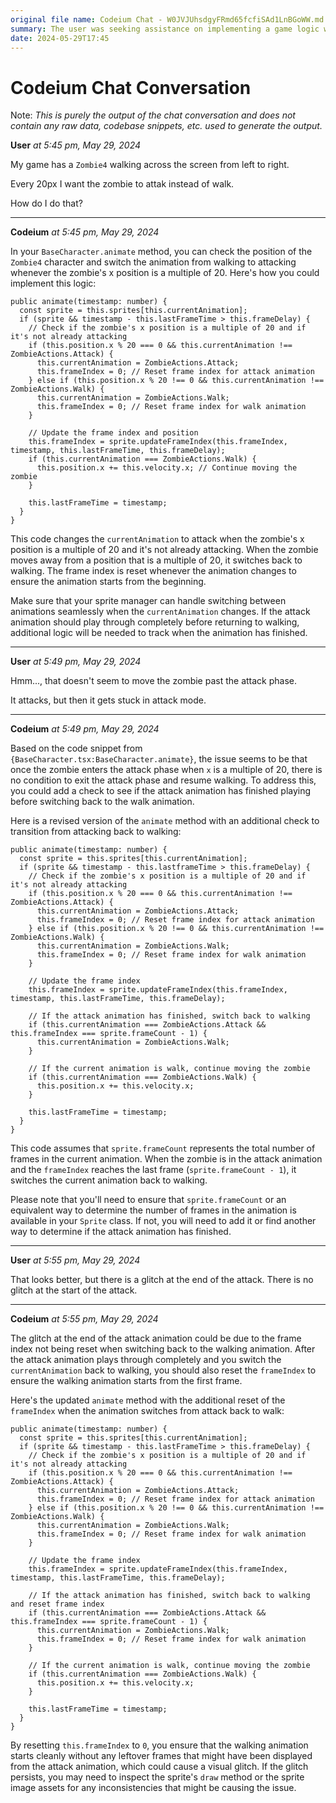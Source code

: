 ```yaml
---
original file name: Codeium Chat - W0JVJUhsdgyFRmd65fcfiSAd1LnBGoWW.md
summary: The user was seeking assistance on implementing a game logic where a zombie character switches between walking and attacking animations as it moves across the screen. Initially, the user encountered issues with the zombie getting stuck in attack mode. The assistant provided code snippets and suggestions to help the user smoothly transition the zombie character between walking and attacking animations at specific intervals. Subsequently, the user faced a glitch at the end of the attack animation, prompting further refinement of the code to reset the frame index when switching back to the walking animation. Overall, the chat focused on iterating and refining the game logic to ensure seamless animation transitions for the zombie character.
date: 2024-05-29T17:45
---
```


# Codeium Chat Conversation

Note: _This is purely the output of the chat conversation and does not contain any raw data, codebase snippets, etc. used to generate the output._

**User** _at 5:45 pm, May 29, 2024_

My game has a `Zombie4` walking across the screen from left to right. 

Every 20px I want the zombie to attak instead of walk. 

How do I do that?

---

**Codeium** _at 5:45 pm, May 29, 2024_

In your `BaseCharacter.animate` method, you can check the position of the `Zombie4` character and switch the animation from walking to attacking whenever the zombie's x position is a multiple of 20. Here's how you could implement this logic:

```tsx
public animate(timestamp: number) {
  const sprite = this.sprites[this.currentAnimation];
  if (sprite && timestamp - this.lastFrameTime > this.frameDelay) {
    // Check if the zombie's x position is a multiple of 20 and if it's not already attacking
    if (this.position.x % 20 === 0 && this.currentAnimation !== ZombieActions.Attack) {
      this.currentAnimation = ZombieActions.Attack;
      this.frameIndex = 0; // Reset frame index for attack animation
    } else if (this.position.x % 20 !== 0 && this.currentAnimation !== ZombieActions.Walk) {
      this.currentAnimation = ZombieActions.Walk;
      this.frameIndex = 0; // Reset frame index for walk animation
    }
    
    // Update the frame index and position
    this.frameIndex = sprite.updateFrameIndex(this.frameIndex, timestamp, this.lastFrameTime, this.frameDelay);
    if (this.currentAnimation === ZombieActions.Walk) {
      this.position.x += this.velocity.x; // Continue moving the zombie
    }
    
    this.lastFrameTime = timestamp;
  }
}
```

This code changes the `currentAnimation` to attack when the zombie's x position is a multiple of 20 and it's not already attacking. When the zombie moves away from a position that is a multiple of 20, it switches back to walking. The frame index is reset whenever the animation changes to ensure the animation starts from the beginning.

Make sure that your sprite manager can handle switching between animations seamlessly when the `currentAnimation` changes. If the attack animation should play through completely before returning to walking, additional logic will be needed to track when the animation has finished.

---

**User** _at 5:49 pm, May 29, 2024_

Hmm..., that doesn't seem to move the zombie past the attack phase.

It attacks, but then it gets stuck in attack mode.

---

**Codeium** _at 5:49 pm, May 29, 2024_

Based on the code snippet from `{BaseCharacter.tsx:BaseCharacter.animate}`, the issue seems to be that once the zombie enters the attack phase when `x` is a multiple of 20, there is no condition to exit the attack phase and resume walking. To address this, you could add a check to see if the attack animation has finished playing before switching back to the walk animation.

Here is a revised version of the `animate` method with an additional check to transition from attacking back to walking:

```tsx
public animate(timestamp: number) {
  const sprite = this.sprites[this.currentAnimation];
  if (sprite && timestamp - this.lastframeTime > this.frameDelay) {
    // Check if the zombie's x position is a multiple of 20 and if it's not already attacking
    if (this.position.x % 20 === 0 && this.currentAnimation !== ZombieActions.Attack) {
      this.currentAnimation = ZombieActions.Attack;
      this.frameIndex = 0; // Reset frame index for attack animation
    } else if (this.position.x % 20 !== 0 && this.currentAnimation !== ZombieActions.Walk) {
      this.currentAnimation = ZombieActions.Walk;
      this.frameIndex = 0; // Reset frame index for walk animation
    }
    
    // Update the frame index
    this.frameIndex = sprite.updateFrameIndex(this.frameIndex, timestamp, this.lastFrameTime, this.frameDelay);

    // If the attack animation has finished, switch back to walking
    if (this.currentAnimation === ZombieActions.Attack && this.frameIndex === sprite.frameCount - 1) {
      this.currentAnimation = ZombieActions.Walk;
    }

    // If the current animation is walk, continue moving the zombie
    if (this.currentAnimation === ZombieActions.Walk) {
      this.position.x += this.velocity.x;
    }

    this.lastFrameTime = timestamp;
  }
}
```

This code assumes that `sprite.frameCount` represents the total number of frames in the current animation. When the zombie is in the attack animation and the `frameIndex` reaches the last frame (`sprite.frameCount - 1`), it switches the current animation back to walking.

Please note that you'll need to ensure that `sprite.frameCount` or an equivalent way to determine the number of frames in the animation is available in your `Sprite` class. If not, you will need to add it or find another way to determine if the attack animation has finished.

---

**User** _at 5:55 pm, May 29, 2024_

That looks better, but there is a glitch at the end of the attack. There is no glitch at the start of the attack.

---

**Codeium** _at 5:55 pm, May 29, 2024_

The glitch at the end of the attack animation could be due to the frame index not being reset when switching back to the walking animation. After the attack animation plays through completely and you switch the `currentAnimation` back to walking, you should also reset the `frameIndex` to ensure the walking animation starts from the first frame.

Here's the updated `animate` method with the additional reset of the `frameIndex` when the animation switches from attack back to walk:

```tsx
public animate(timestamp: number) {
  const sprite = this.sprites[this.currentAnimation];
  if (sprite && timestamp - this.lastFrameTime > this.frameDelay) {
    // Check if the zombie's x position is a multiple of 20 and if it's not already attacking
    if (this.position.x % 20 === 0 && this.currentAnimation !== ZombieActions.Attack) {
      this.currentAnimation = ZombieActions.Attack;
      this.frameIndex = 0; // Reset frame index for attack animation
    } else if (this.position.x % 20 !== 0 && this.currentAnimation !== ZombieActions.Walk) {
      this.currentAnimation = ZombieActions.Walk;
      this.frameIndex = 0; // Reset frame index for walk animation
    }
    
    // Update the frame index
    this.frameIndex = sprite.updateFrameIndex(this.frameIndex, timestamp, this.lastFrameTime, this.frameDelay);

    // If the attack animation has finished, switch back to walking and reset frame index
    if (this.currentAnimation === ZombieActions.Attack && this.frameIndex === sprite.frameCount - 1) {
      this.currentAnimation = ZombieActions.Walk;
      this.frameIndex = 0; // Reset frame index for walk animation
    }

    // If the current animation is walk, continue moving the zombie
    if (this.currentAnimation === ZombieActions.Walk) {
      this.position.x += this.velocity.x;
    }

    this.lastFrameTime = timestamp;
  }
}
```

By resetting `this.frameIndex` to `0`, you ensure that the walking animation starts cleanly without any leftover frames that might have been displayed from the attack animation, which could cause a visual glitch. If the glitch persists, you may need to inspect the sprite's `draw` method or the sprite image assets for any inconsistencies that might be causing the issue.